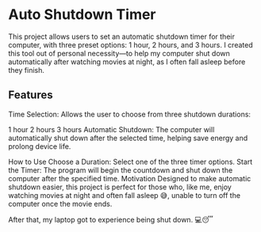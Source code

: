 # Auto Shutdown Timer
This project allows users to set an automatic shutdown timer for their computer, with three preset options: 1 hour, 2 hours, and 3 hours. I created this tool out of personal necessity—to help my computer shut down automatically after watching movies at night, as I often fall asleep before they finish.

## Features
Time Selection: Allows the user to choose from three shutdown durations:

1 hour
2 hours
3 hours
Automatic Shutdown: The computer will automatically shut down after the selected time, helping save energy and prolong device life.

How to Use
Choose a Duration: Select one of the three timer options.
Start the Timer: The program will begin the countdown and shut down the computer after the specified time.
Motivation
Designed to make automatic shutdown easier, this project is perfect for those who, like me, enjoy watching movies at night and often fall asleep 😅, unable to turn off the computer once the movie ends.

After that, my laptop got to experience being shut down. 💻😴

